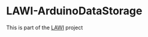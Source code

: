 # LAWI-ArduinoDataStorage
This is part of the [LAWI](https://github.com/users/KeyJ148/projects/1 "LAWI: Arduino Web Interface") project
